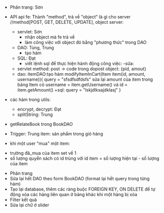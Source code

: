 - Phân trang: Sơn
- API
api fe: Thành
"method", trả về "object" là gì cho server //method[POST, GET, DELETE, UPDATE], object
server:
	- servlet: Sơn
		+ nhận object mà fe trả về
		+ làm công việc với object đó bằng "phương thức" trong DAO
	- DAO: Tùng, Trung
		+ tạo hàm 
	- SQL: Đạt
		+ viết lệnh sql để thực hiện hành động
công việc: 
	-sửa:
	+ servlet
	method: post  -> code trong dopost
	object: {pid, amout}
	+ dao: itemDAO:tạo hàm modifyItemInCart(Item item(id, amount, username)){
		query = "sfsdfsdfdsfs"
		sửa lại amount của item trong bảng Item có username = item.getUsername() và id = item.getAmount()
	+sql: query = "lskjdlksajdklasj"
	}

	
- các hàm trong utils:
	- encrypt, decrypt: Đạt
	- splitString: Trung
- getRelateBook trong BookDAO
- Trigger: Trung
item: sản phẩm trong giỏ hàng
- khi một user "mua" một item:
+ trường đã_mua của item set về 1
+ số lượng quyển sách có id trùng với id item = số lượng hiện tại - số lượng của item
- Phân trang
- Sửa lại hết DAO theo form BookDAO (format lại hết query trong từng hàm)
- Tạo lại database, thêm các ràng buộc FOREIGN KEY, ON DELETE để tự động xóa các hàng liên quan ở bảng khác khi một hàng bị xóa
- Filter kết quả
- Sửa lại chữ ở slider







